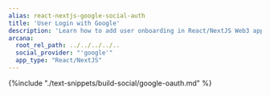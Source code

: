 ```yaml
---
alias: react-nextjs-google-social-auth
title: 'User Login with Google'
description: 'Learn how to add user onboarding in React/NextJS Web3 apps using custom login UI and Google as the social provider.'
arcana:
  root_rel_path: ../../../../..
  social_provider: "'google'"
  app_type: "React/NextJS"
---
```


{%include "./text-snippets/build-social/google-oauth.md" %}